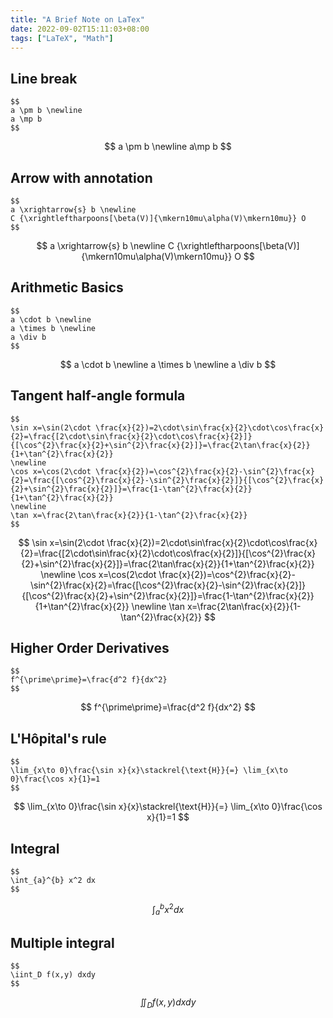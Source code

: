 ```yaml
---
title: "A Brief Note on LaTex"
date: 2022-09-02T15:11:03+08:00
tags: ["LaTeX", "Math"]
---
```


## Line break
```
$$
a \pm b \newline
a \mp b
$$
```
$$
a \pm b \newline
a\mp b
$$

## Arrow with annotation
```
$$
a \xrightarrow{s} b \newline
C {\xrightleftharpoons[\beta(V)]{\mkern10mu\alpha(V)\mkern10mu}} O
$$
```
$$
a \xrightarrow{s} b \newline
C {\xrightleftharpoons[\beta(V)]{\mkern10mu\alpha(V)\mkern10mu}} O
$$

## Arithmetic Basics
```
$$
a \cdot b \newline
a \times b \newline
a \div b
$$
```
$$
a \cdot b \newline
a \times b \newline
a \div b
$$


## Tangent half-angle formula
```
$$
\sin x=\sin(2\cdot \frac{x}{2})=2\cdot\sin\frac{x}{2}\cdot\cos\frac{x}{2}=\frac{[2\cdot\sin\frac{x}{2}\cdot\cos\frac{x}{2}]}{[\cos^{2}\frac{x}{2}+\sin^{2}\frac{x}{2}]}=\frac{2\tan\frac{x}{2}}{1+\tan^{2}\frac{x}{2}}
\newline
\cos x=\cos(2\cdot \frac{x}{2})=\cos^{2}\frac{x}{2}-\sin^{2}\frac{x}{2}=\frac{[\cos^{2}\frac{x}{2}-\sin^{2}\frac{x}{2}]}{[\cos^{2}\frac{x}{2}+\sin^{2}\frac{x}{2}]}=\frac{1-\tan^{2}\frac{x}{2}}{1+\tan^{2}\frac{x}{2}}
\newline
\tan x=\frac{2\tan\frac{x}{2}}{1-\tan^{2}\frac{x}{2}}
$$
```
$$
\sin x=\sin(2\cdot \frac{x}{2})=2\cdot\sin\frac{x}{2}\cdot\cos\frac{x}{2}=\frac{[2\cdot\sin\frac{x}{2}\cdot\cos\frac{x}{2}]}{[\cos^{2}\frac{x}{2}+\sin^{2}\frac{x}{2}]}=\frac{2\tan\frac{x}{2}}{1+\tan^{2}\frac{x}{2}}
\newline
\cos x=\cos(2\cdot \frac{x}{2})=\cos^{2}\frac{x}{2}-\sin^{2}\frac{x}{2}=\frac{[\cos^{2}\frac{x}{2}-\sin^{2}\frac{x}{2}]}{[\cos^{2}\frac{x}{2}+\sin^{2}\frac{x}{2}]}=\frac{1-\tan^{2}\frac{x}{2}}{1+\tan^{2}\frac{x}{2}}
\newline
\tan x=\frac{2\tan\frac{x}{2}}{1-\tan^{2}\frac{x}{2}}
$$

## Higher Order Derivatives
```
$$
f^{\prime\prime}=\frac{d^2 f}{dx^2}
$$
```
$$
f^{\prime\prime}=\frac{d^2 f}{dx^2}
$$

## L'Hôpital's rule
```
$$
\lim_{x\to 0}\frac{\sin x}{x}\stackrel{\text{H}}{=} \lim_{x\to 0}\frac{\cos x}{1}=1
$$
```
$$
\lim_{x\to 0}\frac{\sin x}{x}\stackrel{\text{H}}{=} \lim_{x\to 0}\frac{\cos x}{1}=1
$$

## Integral
```
$$
\int_{a}^{b} x^2 dx
$$
```
$$
\int_{a}^{b} x^2 dx
$$

## Multiple integral
```
$$
\iint_D f(x,y) dxdy
$$
```
$$
\iint_D f(x,y) dxdy
$$